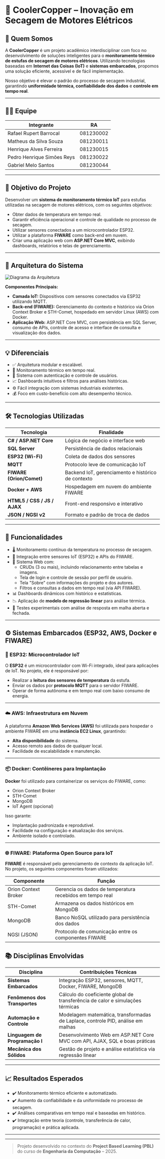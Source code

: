 # 🔧 CoolerCopper – Inovação em Secagem de Motores Elétricos

## 🧠 Quem Somos

A **CoolerCopper** é um projeto acadêmico interdisciplinar com foco no desenvolvimento de soluções inteligentes para o **monitoramento térmico de estufas de secagem de motores elétricos**. Utilizando tecnologias baseadas em **Internet das Coisas (IoT)** e **sistemas embarcados**, propomos uma solução eficiente, acessível e de fácil implementação.

Nosso objetivo é elevar o padrão do processo de secagem industrial, garantindo **uniformidade térmica, confiabilidade dos dados** e **controle em tempo real**.

---

## 👨‍💻 Equipe

| Integrante                     | RA         |
|-------------------------------|------------|
| Rafael Rupert Barrocal        | 081230002  |
| Matheus da Silva Souza        | 081230011  |
| Henrique Alves Ferreira       | 081230015  |
| Pedro Henrique Simões Reys    | 081230022  |
| Gabriel Melo Santos           | 081230044  |

---

## 🎯 Objetivo do Projeto

Desenvolver um **sistema de monitoramento térmico IoT** para estufas utilizadas na secagem de motores elétricos, com os seguintes objetivos:

- Obter dados de temperatura em tempo real.
- Garantir eficiência operacional e controle de qualidade no processo de secagem.
- Utilizar sensores conectados a um microcontrolador ESP32.
- Utilizar a plataforma **FIWARE** como back-end em nuvem.
- Criar uma aplicação web com **ASP.NET Core MVC**, exibindo dashboards, relatórios e telas de gerenciamento.

---

## 🧩 Arquitetura do Sistema

![Diagrama da Arquitetura](PBL/wwwroot/images/Diagrama.jpg)

**Componentes Principais:**

- **Camada IoT:** Dispositivos com sensores conectados via ESP32 utilizando MQTT.
- **Back-end (FIWARE):** Gerenciamento do contexto e histórico via Orion Context Broker e STH-Comet, hospedado em servidor Linux (AWS) com Docker.
- **Aplicação Web:** ASP.NET Core MVC, com persistência em SQL Server, consumo de APIs, controle de acesso e interface de consulta e visualização dos dados.

---

## 💡 Diferenciais

- ✅ Arquitetura modular e escalável.
- 📡 Monitoramento térmico em tempo real.
- 🔐 Sistema com autenticação e controle de usuários.
- 📈 Dashboards intuitivos e filtros para análises históricas.
- ⚙️ Fácil integração com sistemas industriais existentes.
- 💰 Foco em custo-benefício com alto desempenho técnico.

---

## 🛠️ Tecnologias Utilizadas

| Tecnologia            | Finalidade                                       |
|------------------------|--------------------------------------------------|
| **C# / ASP.NET Core**  | Lógica de negócio e interface web               |
| **SQL Server**         | Persistência de dados relacionais               |
| **ESP32 (Wi-Fi)**      | Coleta de dados dos sensores                    |
| **MQTT**               | Protocolo leve de comunicação IoT              |
| **FIWARE (Orion/Comet)** | Backend IoT, gerenciamento e histórico de contexto |
| **Docker + AWS**       | Hospedagem em nuvem do ambiente FIWARE         |
| **HTML5 / CSS / JS / AJAX** | Front-end responsivo e interativo         |
| **JSON / NGSI v2**     | Formato e padrão de troca de dados              |

---

## 🚀 Funcionalidades

- 🌡️ Monitoramento contínuo da temperatura no processo de secagem.
- 🔄 Integração entre sensores IoT (ESP32) e APIs do FIWARE.
- 📁 Sistema Web com:
  - CRUDs (3 ou mais), incluindo relacionamento entre tabelas e imagens.
  - Tela de login e controle de sessão por perfil de usuário.
  - Tela "Sobre" com informações do projeto e dos autores.
  - Filtros e consultas a dados em tempo real (via API FIWARE).
- 📊 Dashboards dinâmicos com histórico e estatísticas.
- 📉 Aplicação de **modelo de regressão linear** para análise térmica.
- 🧪 Testes experimentais com análise de resposta em malha aberta e fechada.

---
## ⚙️ Sistemas Embarcados (ESP32, AWS, Docker e FIWARE)

### 📶 ESP32: Microcontrolador IoT

O **ESP32** é um microcontrolador com Wi-Fi integrado, ideal para aplicações de IoT. No projeto, ele é responsável por:

- Realizar a **leitura dos sensores de temperatura** da estufa.
- Enviar os dados por **protocolo MQTT** para o servidor FIWARE.
- Operar de forma autônoma e em tempo real com baixo consumo de energia.

---

### ☁️ AWS: Infraestrutura em Nuvem

A plataforma **Amazon Web Services (AWS)** foi utilizada para hospedar o ambiente FIWARE em uma **instância EC2 Linux**, garantindo:

- **Alta disponibilidade** do sistema.
- Acesso remoto aos dados de qualquer local.
- Facilidade de escalabilidade e manutenção.

---

### 📦 Docker: Contêineres para Implantação

**Docker** foi utilizado para containerizar os serviços do FIWARE, como:

- Orion Context Broker
- STH-Comet
- MongoDB
- IoT Agent (opcional)

Isso garante:

- Implantação padronizada e reprodutível.
- Facilidade na configuração e atualização dos serviços.
- Ambiente isolado e controlado.

---

### 🌐 FIWARE: Plataforma Open Source para IoT

**FIWARE** é responsável pelo gerenciamento de contexto da aplicação IoT. No projeto, os seguintes componentes foram utilizados:

| Componente             | Função                                                                 |
|------------------------|------------------------------------------------------------------------|
| Orion Context Broker   | Gerencia os dados de temperatura recebidos em tempo real               |
| STH-Comet              | Armazena os dados históricos em MongoDB                                |
| MongoDB                | Banco NoSQL utilizado para persistência dos dados                      |
| NGSI (JSON)            | Protocolo de comunicação entre os componentes FIWARE                   |


## 📚 Disciplinas Envolvidas

| Disciplina                | Contribuições Técnicas                                                             |
|---------------------------|------------------------------------------------------------------------------------|
| **Sistemas Embarcados**   | Integração ESP32, sensores, MQTT, Docker, FIWARE, MongoDB                         |
| **Fenômenos dos Transportes** | Cálculo do coeficiente global de transferência de calor e simulações térmicas |
| **Automação e Controle**  | Modelagem matemática, transformadas de Laplace, controle PID, análise em malhas   |
| **Linguagem de Programação I** | Desenvolvimento Web em ASP.NET Core MVC com API, AJAX, SQL e boas práticas  |
| **Mecânica dos Sólidos**  | Gestão de projeto e análise estatística via regressão linear                      |

---

## 📈 Resultados Esperados

- ✔️ Monitoramento térmico eficiente e automatizado.
- ✔️ Aumento da confiabilidade e da uniformidade no processo de secagem.
- ✔️ Análises comparativas em tempo real e baseadas em histórico.
- ✔️ Integração entre teoria (controle, transferência de calor, programação) e prática aplicada.

---



---

> Projeto desenvolvido no contexto do **Project Based Learning (PBL)** do curso de **Engenharia da Computação** – 2025.









